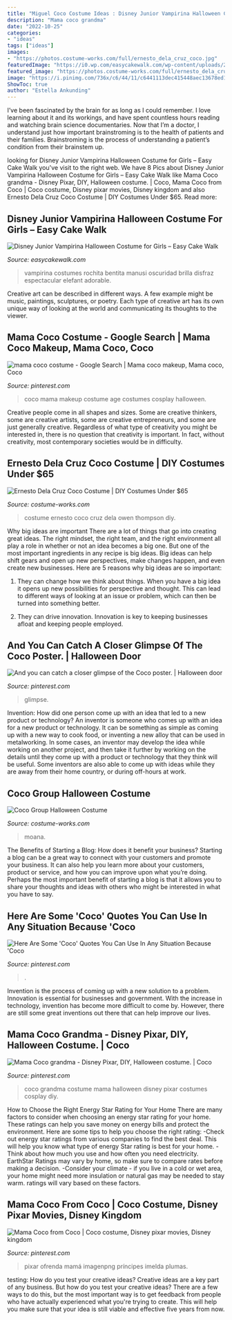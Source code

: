 ```yaml
---
title: "Miguel Coco Costume Ideas : Disney Junior Vampirina Halloween Costume For Girls – Easy Cake Walk"
description: "Mama coco grandma"
date: "2022-10-25"
categories:
- "ideas"
tags: ["ideas"]
images:
- "https://photos.costume-works.com/full/ernesto_dela_cruz_coco.jpg"
featuredImage: "https://i0.wp.com/easycakewalk.com/wp-content/uploads/2017/10/Vampirina-Halloween-costume.jpg?fit=602%2C1200&amp;ssl=1"
featured_image: "https://photos.costume-works.com/full/ernesto_dela_cruz_coco.jpg"
image: "https://i.pinimg.com/736x/c6/44/11/c6441113dec415448aec13678ed1dce1.jpg"
ShowToc: true
author: "Estella Ankunding"
---
```



I’ve been fascinated by the brain for as long as I could remember. I love learning about it and its workings, and have spent countless hours reading and watching brain science documentaries. Now that I’m a doctor, I understand just how important brainstroming is to the health of patients and their families. Brainstroming is the process of understanding a patient’s condition from their brainstem up.

	

		
looking for Disney Junior Vampirina Halloween Costume for Girls – Easy Cake Walk you've visit to the right web. We have 8 Pics about Disney Junior Vampirina Halloween Costume for Girls – Easy Cake Walk like Mama Coco grandma - Disney Pixar, DIY, Halloween costume. | Coco, Mama Coco from Coco | Coco costume, Disney pixar movies, Disney kingdom and also Ernesto Dela Cruz Coco Costume | DIY Costumes Under $65. Read more:
		
    
## Disney Junior Vampirina Halloween Costume For Girls – Easy Cake Walk

<img loading=lazy src="https://i0.wp.com/easycakewalk.com/wp-content/uploads/2017/10/Vampirina-Halloween-costume.jpg?fit=602%2C1200&amp;ssl=1" onerror="this.onerror=null;this.src='https://tse3.mm.bing.net/th?id=OIP.Ic9Y7ANVv3V-bgEkSLjhIwHaOw&amp;pid=15.1';" alt="Disney Junior Vampirina Halloween Costume for Girls – Easy Cake Walk">

_Source: easycakewalk.com_

>vampirina costumes rochita bentita manusi oscuridad brilla disfraz espectacular elefant adorable. 

	

Creative art can be described in different ways. A few example might be music, paintings, sculptures, or poetry. Each type of creative art has its own unique way of looking at the world and communicating its thoughts to the viewer.

    
## Mama Coco Costume - Google Search | Mama Coco Makeup, Mama Coco, Coco

<img loading=lazy src="https://i.pinimg.com/736x/c6/44/11/c6441113dec415448aec13678ed1dce1.jpg" onerror="this.onerror=null;this.src='https://tse1.mm.bing.net/th?id=OIP.eLHRrszfdLY5nMrbb3AwkAHaEK&amp;pid=15.1';" alt="mama coco costume - Google Search | Mama coco makeup, Mama coco, Coco">

_Source: pinterest.com_

>coco mama makeup costume age costumes cosplay halloween. 

	

Creative people come in all shapes and sizes. Some are creative thinkers, some are creative artists, some are creative entrepreneurs, and some are just generally creative. Regardless of what type of creativity you might be interested in, there is no question that creativity is important. In fact, without creativity, most contemporary societies would be in difficulty.

    
## Ernesto Dela Cruz Coco Costume | DIY Costumes Under $65

<img loading=lazy src="https://photos.costume-works.com/full/ernesto_dela_cruz_coco.jpg" onerror="this.onerror=null;this.src='https://tse1.mm.bing.net/th?id=OIP._FYY5v6qlOifN02RxEGwxQHaOF&amp;pid=15.1';" alt="Ernesto Dela Cruz Coco Costume | DIY Costumes Under $65">

_Source: costume-works.com_

>costume ernesto coco cruz dela owen thompson diy. 

	

Why big ideas are important
There are a lot of things that go into creating great ideas. The right mindset, the right team, and the right environment all play a role in whether or not an idea becomes a big one. But one of the most important ingredients in any recipe is big ideas. Big ideas can help shift gears and open up new perspectives, make changes happen, and even create new businesses. Here are 5 reasons why big ideas are so important: 
1. They can change how we think about things. When you have a big idea it opens up new possibilities for perspective and thought. This can lead to different ways of looking at an issue or problem, which can then be turned into something better. 

2. They can drive innovation. Innovation is key to keeping businesses afloat and keeping people employed.

    
## And You Can Catch A Closer Glimpse Of The Coco Poster. | Halloween Door

<img loading=lazy src="https://i.pinimg.com/originals/bf/24/57/bf245749d092834306c166a5fb8e4218.jpg" onerror="this.onerror=null;this.src='https://tse2.mm.bing.net/th?id=OIP.NzRLi5pHyzC9ock7nPbe4gHaJ4&amp;pid=15.1';" alt="And you can catch a closer glimpse of the Coco poster. | Halloween door">

_Source: pinterest.com_

>glimpse. 

	

Invention: How did one person come up with an idea that led to a new product or technology?
An inventor is someone who comes up with an idea for a new product or technology. It can be something as simple as coming up with a new way to cook food, or inventing a new alloy that can be used in metalworking. In some cases, an inventor may develop the idea while working on another project, and then take it further by working on the details until they come up with a product or technology that they think will be useful. Some inventors are also able to come up with ideas while they are away from their home country, or during off-hours at work.

    
## Coco Group Halloween Costume

<img loading=lazy src="https://photos.costume-works.com/full/coco.jpg" onerror="this.onerror=null;this.src='https://tse2.mm.bing.net/th?id=OIP.F62YvDltsLnSOnSWqZlP9QHaJO&amp;pid=15.1';" alt="Coco Group Halloween Costume">

_Source: costume-works.com_

>moana. 

	

The Benefits of Starting a Blog: How does it benefit your business?
Starting a blog can be a great way to connect with your customers and promote your business. It can also help you learn more about your customers, product or service, and how you can improve upon what you’re doing. Perhaps the most important benefit of starting a blog is that it allows you to share your thoughts and ideas with others who might be interested in what you have to say.

    
## Here Are Some &#039;Coco&#039; Quotes You Can Use In Any Situation Because &#039;Coco

<img loading=lazy src="https://i.pinimg.com/736x/2a/73/42/2a73423ed06a952deff399d2212caabc.jpg" onerror="this.onerror=null;this.src='https://tse2.mm.bing.net/th?id=OIP.br2mQY4gg6qt-SQe2oz17AHaE8&amp;pid=15.1';" alt="Here Are Some &#039;Coco&#039; Quotes You Can Use In Any Situation Because &#039;Coco">

_Source: pinterest.com_

>. 

	

Invention is the process of coming up with a new solution to a problem. Innovation is essential for businesses and government. With the increase in technology, invention has become more difficult to come by. However, there are still some great inventions out there that can help improve our lives.

    
## Mama Coco Grandma - Disney Pixar, DIY, Halloween Costume. | Coco

<img loading=lazy src="https://i.pinimg.com/736x/91/ce/49/91ce4904750e71f225f20eb323f9ed5c.jpg" onerror="this.onerror=null;this.src='https://tse4.mm.bing.net/th?id=OIP.nZOoh1vMIk8vLe-IqEKfBQHaJ3&amp;pid=15.1';" alt="Mama Coco grandma - Disney Pixar, DIY, Halloween costume. | Coco">

_Source: pinterest.com_

>coco grandma costume mama halloween disney pixar costumes cosplay diy. 

	

How to Choose the Right Energy Star Rating for Your Home
There are many factors to consider when choosing an energy star rating for your home. These ratings can help you save money on energy bills and protect the environment. Here are some tips to help you choose the right rating:
-Check out energy star ratings from various companies to find the best deal. This will help you know what type of energy Star rating is best for your home.
-Think about how much you use and how often you need electricity. EarthStar Ratings may vary by home, so make sure to compare rates before making a decision.
-Consider your climate - if you live in a cold or wet area, your home might need more insulation or natural gas may be needed to stay warm. ratings will vary based on these factors.

    
## Mama Coco From Coco | Coco Costume, Disney Pixar Movies, Disney Kingdom

<img loading=lazy src="https://i.pinimg.com/736x/00/08/4e/00084e354f30e564ab443ccb2f86ea9f.jpg" onerror="this.onerror=null;this.src='https://tse2.mm.bing.net/th?id=OIP.qdsqRQMEBFh3aoxisT4XdgAAAA&amp;pid=15.1';" alt="Mama Coco from Coco | Coco costume, Disney pixar movies, Disney kingdom">

_Source: pinterest.com_

>pixar ofrenda mamá imagenpng príncipes imelda plumas. 

	

testing: How do you test your creative ideas?
Creative ideas are a key part of any business. But how do you test your creative ideas? There are a few ways to do this, but the most important way is to get feedback from people who have actually experienced what you're trying to create. This will help you make sure that your idea is still viable and effective five years from now.

